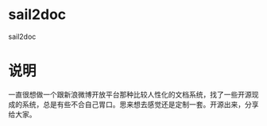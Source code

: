 # sail2doc
sail2doc

说明
====
一直很想做一个跟新浪微博开放平台那种比较人性化的文档系统，找了一些开源现成的系统，总是有些不合自己胃口。思来想去感觉还是定制一套。开源出来，分享给大家。
